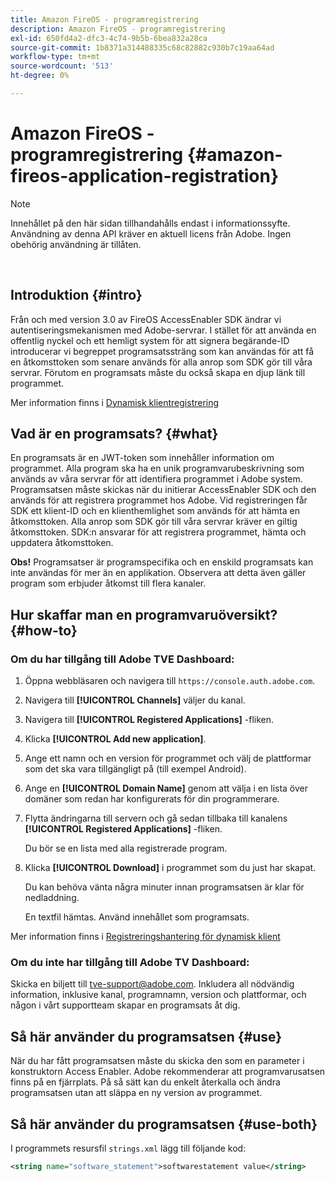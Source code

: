 ```yaml
---
title: Amazon FireOS - programregistrering
description: Amazon FireOS - programregistrering
exl-id: 650fd4a2-dfc3-4c74-9b5b-6bea832a28ca
source-git-commit: 1b8371a314488335c68c82882c930b7c19aa64ad
workflow-type: tm+mt
source-wordcount: '513'
ht-degree: 0%

---
```


# Amazon FireOS - programregistrering {#amazon-fireos-application-registration}

>[!NOTE]
>
>Innehållet på den här sidan tillhandahålls endast i informationssyfte. Användning av denna API kräver en aktuell licens från Adobe. Ingen obehörig användning är tillåten.

</br>

## Introduktion {#intro}

Från och med version 3.0 av FireOS AccessEnabler SDK ändrar vi autentiseringsmekanismen med Adobe-servrar. I stället för att använda en offentlig nyckel och ett hemligt system för att signera begärande-ID introducerar vi begreppet programsatssträng som kan användas för att få en åtkomsttoken som senare används för alla anrop som SDK gör till våra servrar. Förutom en programsats måste du också skapa en djup länk till programmet.

Mer information finns i [Dynamisk klientregistrering](/help/authentication/dynamic-client-registration.md)

## Vad är en programsats? {#what}

En programsats är en JWT-token som innehåller information om programmet. Alla program ska ha en unik programvarubeskrivning som används av våra servrar för att identifiera programmet i Adobe system. Programsatsen måste skickas när du initierar AccessEnabler SDK och den används för att registrera programmet hos Adobe. Vid registreringen får SDK ett klient-ID och en klienthemlighet som används för att hämta en åtkomsttoken. Alla anrop som SDK gör till våra servrar kräver en giltig åtkomsttoken. SDK:n ansvarar för att registrera programmet, hämta och uppdatera åtkomsttoken.

**Obs!** Programsatser är programspecifika och en enskild programsats kan inte användas för mer än en applikation. Observera att detta även gäller program som erbjuder åtkomst till flera kanaler.

## Hur skaffar man en programvaruöversikt? {#how-to}

### Om du har tillgång till Adobe TVE Dashboard:

1. Öppna webbläsaren och navigera till `https://console.auth.adobe.com`.

1. Navigera till **[!UICONTROL Channels]** väljer du kanal.

1. Navigera till **[!UICONTROL Registered Applications]** -fliken.

1. Klicka **[!UICONTROL Add new application]**.

1. Ange ett namn och en version för programmet och välj de plattformar som det ska vara tillgängligt på (till exempel Android).

1. Ange en **[!UICONTROL Domain Name]** genom att välja i en lista över domäner som redan har konfigurerats för din programmerare.

1. Flytta ändringarna till servern och gå sedan tillbaka till kanalens **[!UICONTROL Registered Applications]** -fliken.

   Du bör se en lista med alla registrerade program.

1. Klicka **[!UICONTROL Download]** i programmet som du just har skapat.

   Du kan behöva vänta några minuter innan programsatsen är klar för nedladdning.

   En textfil hämtas. Använd innehållet som programsats.

Mer information finns i [Registreringshantering för dynamisk klient](/help/authentication/dynamic-client-registration-management.md)

### Om du inte har tillgång till Adobe TV Dashboard:

Skicka en biljett till [tve-support@adobe.com](mailto:tve-support@adobe.com). Inkludera all nödvändig information, inklusive kanal, programnamn, version och plattformar, och någon i vårt supportteam skapar en programsats åt dig.

## Så här använder du programsatsen {#use}

När du har fått programsatsen måste du skicka den som en parameter i konstruktorn Access Enabler. Adobe rekommenderar att programvarusatsen finns på en fjärrplats. På så sätt kan du enkelt återkalla och ändra programsatsen utan att släppa en ny version av programmet.

## Så här använder du programsatsen {#use-both}

I programmets resursfil `strings.xml` lägg till följande kod:

```XML
<string name="software_statement">softwarestatement value</string>
```
